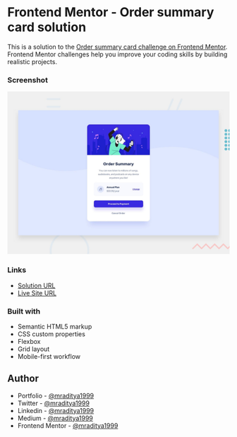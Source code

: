 # Frontend Mentor - Order summary card solution

This is a solution to the [Order summary card challenge on Frontend Mentor](https://www.frontendmentor.io/challenges/order-summary-component-QlPmajDUj). Frontend Mentor challenges help you improve your coding skills by building realistic projects.

### Screenshot

[![Design preview for the Order summary card coding challenge](./design/desktop-preview.jpg)](https://fm-06-order-summary.netlify.app)

### Links

- [Solution URL](https://www.frontendmentor.io/solutions/order-summary-component-n-o-gl3QE-)
- [Live Site URL](https://fm-06-order-summary.netlify.app)

### Built with

- Semantic HTML5 markup
- CSS custom properties
- Flexbox
- Grid layout
- Mobile-first workflow

## Author

- Portfolio - [@mraditya1999](https://www.adityayadav.live)
- Twitter - [@mraditya1999](https://twitter.com/mraditya1999)
- Linkedin - [@mraditya1999](https://www.linkedin.com/in/mraditya1999/)
- Medium - [@mraditya1999](https://medium.com/@mraditya1999)
- Frontend Mentor - [@mraditya1999](https://www.frontendmentor.io/profile/Aditya-oss-creator)
